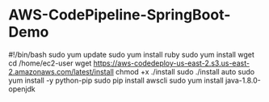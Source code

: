 # AWS-CodePipeline-SpringBoot-Demo
#!/bin/bash 
sudo yum update 
sudo yum install ruby 
sudo yum install wget 
cd /home/ec2-user 
wget https://aws-codedeploy-us-east-2.s3.us-east-2.amazonaws.com/latest/install 
chmod +x ./install 
sudo ./install auto 
sudo yum install -y python-pip 
sudo pip install awscli 
sudo yum install java-1.8.0-openjdk
